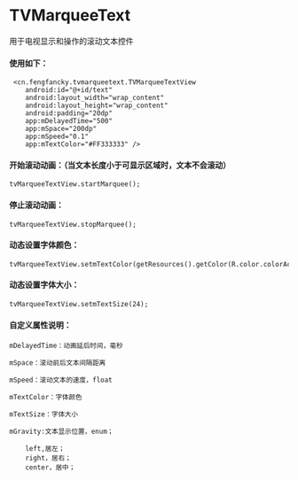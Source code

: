 # TVMarqueeText
用于电视显示和操作的滚动文本控件

#### 使用如下：

     <cn.fengfancky.tvmarqueetext.TVMarqueeTextView
        android:id="@+id/text"
        android:layout_width="wrap_content"
        android:layout_height="wrap_content"
        android:padding="20dp"
        app:mDelayedTime="500"
        app:mSpace="200dp"
        app:mSpeed="0.1"
        app:mTextColor="#FF333333" />
        
#### 开始滚动动画：（当文本长度小于可显示区域时，文本不会滚动）

    tvMarqueeTextView.startMarquee();
    
#### 停止滚动动画：

    tvMarqueeTextView.stopMarquee();
    
#### 动态设置字体颜色：

    tvMarqueeTextView.setmTextColor(getResources().getColor(R.color.colorAccent));
    
#### 动态设置字体大小：

    tvMarqueeTextView.setmTextSize(24);
    
     
#### 自定义属性说明：

    mDelayedTime：动画延后时间，毫秒
    
    mSpace：滚动前后文本间隔距离
    
    mSpeed：滚动文本的速度，float
    
    mTextColor：字体颜色
    
    mTextSize：字体大小
    
    mGravity:文本显示位置，enum；
    
        left,居左；
        right，居右；
        center，居中；
    
